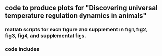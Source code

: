 ## code to produce plots for "Discovering universal temperature regulation dynamics in animals" 

### matlab scripts for each figure and supplement in fig1, fig2, fig3, fig4, and supplemental figs. 

### code includes 
